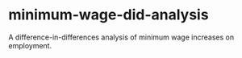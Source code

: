 # minimum-wage-did-analysis
A difference-in-differences analysis of minimum wage increases on employment.
